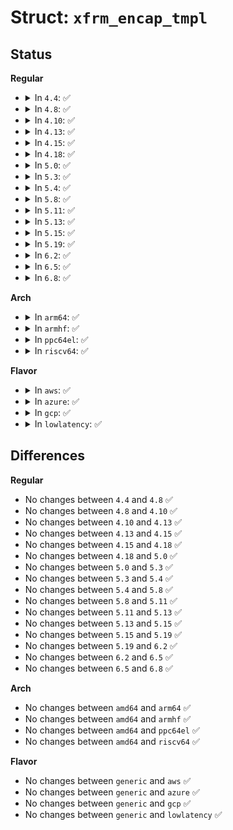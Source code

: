 # Struct: <code>xfrm_encap_tmpl</code>

## Status
<b>Regular</b>
<ul>
<li>
<details>
<summary>In <code>4.4</code>: ✅</summary>

```c
struct xfrm_encap_tmpl {
    __u16 encap_type;
    __be16 encap_sport;
    __be16 encap_dport;
    xfrm_address_t encap_oa;
};
```
</details>
</li>
<li>
<details>
<summary>In <code>4.8</code>: ✅</summary>

```c
struct xfrm_encap_tmpl {
    __u16 encap_type;
    __be16 encap_sport;
    __be16 encap_dport;
    xfrm_address_t encap_oa;
};
```
</details>
</li>
<li>
<details>
<summary>In <code>4.10</code>: ✅</summary>

```c
struct xfrm_encap_tmpl {
    __u16 encap_type;
    __be16 encap_sport;
    __be16 encap_dport;
    xfrm_address_t encap_oa;
};
```
</details>
</li>
<li>
<details>
<summary>In <code>4.13</code>: ✅</summary>

```c
struct xfrm_encap_tmpl {
    __u16 encap_type;
    __be16 encap_sport;
    __be16 encap_dport;
    xfrm_address_t encap_oa;
};
```
</details>
</li>
<li>
<details>
<summary>In <code>4.15</code>: ✅</summary>

```c
struct xfrm_encap_tmpl {
    __u16 encap_type;
    __be16 encap_sport;
    __be16 encap_dport;
    xfrm_address_t encap_oa;
};
```
</details>
</li>
<li>
<details>
<summary>In <code>4.18</code>: ✅</summary>

```c
struct xfrm_encap_tmpl {
    __u16 encap_type;
    __be16 encap_sport;
    __be16 encap_dport;
    xfrm_address_t encap_oa;
};
```
</details>
</li>
<li>
<details>
<summary>In <code>5.0</code>: ✅</summary>

```c
struct xfrm_encap_tmpl {
    __u16 encap_type;
    __be16 encap_sport;
    __be16 encap_dport;
    xfrm_address_t encap_oa;
};
```
</details>
</li>
<li>
<details>
<summary>In <code>5.3</code>: ✅</summary>

```c
struct xfrm_encap_tmpl {
    __u16 encap_type;
    __be16 encap_sport;
    __be16 encap_dport;
    xfrm_address_t encap_oa;
};
```
</details>
</li>
<li>
<details>
<summary>In <code>5.4</code>: ✅</summary>

```c
struct xfrm_encap_tmpl {
    __u16 encap_type;
    __be16 encap_sport;
    __be16 encap_dport;
    xfrm_address_t encap_oa;
};
```
</details>
</li>
<li>
<details>
<summary>In <code>5.8</code>: ✅</summary>

```c
struct xfrm_encap_tmpl {
    __u16 encap_type;
    __be16 encap_sport;
    __be16 encap_dport;
    xfrm_address_t encap_oa;
};
```
</details>
</li>
<li>
<details>
<summary>In <code>5.11</code>: ✅</summary>

```c
struct xfrm_encap_tmpl {
    __u16 encap_type;
    __be16 encap_sport;
    __be16 encap_dport;
    xfrm_address_t encap_oa;
};
```
</details>
</li>
<li>
<details>
<summary>In <code>5.13</code>: ✅</summary>

```c
struct xfrm_encap_tmpl {
    __u16 encap_type;
    __be16 encap_sport;
    __be16 encap_dport;
    xfrm_address_t encap_oa;
};
```
</details>
</li>
<li>
<details>
<summary>In <code>5.15</code>: ✅</summary>

```c
struct xfrm_encap_tmpl {
    __u16 encap_type;
    __be16 encap_sport;
    __be16 encap_dport;
    xfrm_address_t encap_oa;
};
```
</details>
</li>
<li>
<details>
<summary>In <code>5.19</code>: ✅</summary>

```c
struct xfrm_encap_tmpl {
    __u16 encap_type;
    __be16 encap_sport;
    __be16 encap_dport;
    xfrm_address_t encap_oa;
};
```
</details>
</li>
<li>
<details>
<summary>In <code>6.2</code>: ✅</summary>

```c
struct xfrm_encap_tmpl {
    __u16 encap_type;
    __be16 encap_sport;
    __be16 encap_dport;
    xfrm_address_t encap_oa;
};
```
</details>
</li>
<li>
<details>
<summary>In <code>6.5</code>: ✅</summary>

```c
struct xfrm_encap_tmpl {
    __u16 encap_type;
    __be16 encap_sport;
    __be16 encap_dport;
    xfrm_address_t encap_oa;
};
```
</details>
</li>
<li>
<details>
<summary>In <code>6.8</code>: ✅</summary>

```c
struct xfrm_encap_tmpl {
    __u16 encap_type;
    __be16 encap_sport;
    __be16 encap_dport;
    xfrm_address_t encap_oa;
};
```
</details>
</li>
</ul>
<b>Arch</b>
<ul>
<li>
<details>
<summary>In <code>arm64</code>: ✅</summary>

```c
struct xfrm_encap_tmpl {
    __u16 encap_type;
    __be16 encap_sport;
    __be16 encap_dport;
    xfrm_address_t encap_oa;
};
```
</details>
</li>
<li>
<details>
<summary>In <code>armhf</code>: ✅</summary>

```c
struct xfrm_encap_tmpl {
    __u16 encap_type;
    __be16 encap_sport;
    __be16 encap_dport;
    xfrm_address_t encap_oa;
};
```
</details>
</li>
<li>
<details>
<summary>In <code>ppc64el</code>: ✅</summary>

```c
struct xfrm_encap_tmpl {
    __u16 encap_type;
    __be16 encap_sport;
    __be16 encap_dport;
    xfrm_address_t encap_oa;
};
```
</details>
</li>
<li>
<details>
<summary>In <code>riscv64</code>: ✅</summary>

```c
struct xfrm_encap_tmpl {
    __u16 encap_type;
    __be16 encap_sport;
    __be16 encap_dport;
    xfrm_address_t encap_oa;
};
```
</details>
</li>
</ul>
<b>Flavor</b>
<ul>
<li>
<details>
<summary>In <code>aws</code>: ✅</summary>

```c
struct xfrm_encap_tmpl {
    __u16 encap_type;
    __be16 encap_sport;
    __be16 encap_dport;
    xfrm_address_t encap_oa;
};
```
</details>
</li>
<li>
<details>
<summary>In <code>azure</code>: ✅</summary>

```c
struct xfrm_encap_tmpl {
    __u16 encap_type;
    __be16 encap_sport;
    __be16 encap_dport;
    xfrm_address_t encap_oa;
};
```
</details>
</li>
<li>
<details>
<summary>In <code>gcp</code>: ✅</summary>

```c
struct xfrm_encap_tmpl {
    __u16 encap_type;
    __be16 encap_sport;
    __be16 encap_dport;
    xfrm_address_t encap_oa;
};
```
</details>
</li>
<li>
<details>
<summary>In <code>lowlatency</code>: ✅</summary>

```c
struct xfrm_encap_tmpl {
    __u16 encap_type;
    __be16 encap_sport;
    __be16 encap_dport;
    xfrm_address_t encap_oa;
};
```
</details>
</li>
</ul>

## Differences
<b>Regular</b>
<ul>
<li>
No changes between <code>4.4</code> and <code>4.8</code> ✅
</li>
<li>
No changes between <code>4.8</code> and <code>4.10</code> ✅
</li>
<li>
No changes between <code>4.10</code> and <code>4.13</code> ✅
</li>
<li>
No changes between <code>4.13</code> and <code>4.15</code> ✅
</li>
<li>
No changes between <code>4.15</code> and <code>4.18</code> ✅
</li>
<li>
No changes between <code>4.18</code> and <code>5.0</code> ✅
</li>
<li>
No changes between <code>5.0</code> and <code>5.3</code> ✅
</li>
<li>
No changes between <code>5.3</code> and <code>5.4</code> ✅
</li>
<li>
No changes between <code>5.4</code> and <code>5.8</code> ✅
</li>
<li>
No changes between <code>5.8</code> and <code>5.11</code> ✅
</li>
<li>
No changes between <code>5.11</code> and <code>5.13</code> ✅
</li>
<li>
No changes between <code>5.13</code> and <code>5.15</code> ✅
</li>
<li>
No changes between <code>5.15</code> and <code>5.19</code> ✅
</li>
<li>
No changes between <code>5.19</code> and <code>6.2</code> ✅
</li>
<li>
No changes between <code>6.2</code> and <code>6.5</code> ✅
</li>
<li>
No changes between <code>6.5</code> and <code>6.8</code> ✅
</li>
</ul>
<b>Arch</b>
<ul>
<li>
No changes between <code>amd64</code> and <code>arm64</code> ✅
</li>
<li>
No changes between <code>amd64</code> and <code>armhf</code> ✅
</li>
<li>
No changes between <code>amd64</code> and <code>ppc64el</code> ✅
</li>
<li>
No changes between <code>amd64</code> and <code>riscv64</code> ✅
</li>
</ul>
<b>Flavor</b>
<ul>
<li>
No changes between <code>generic</code> and <code>aws</code> ✅
</li>
<li>
No changes between <code>generic</code> and <code>azure</code> ✅
</li>
<li>
No changes between <code>generic</code> and <code>gcp</code> ✅
</li>
<li>
No changes between <code>generic</code> and <code>lowlatency</code> ✅
</li>
</ul>
